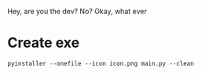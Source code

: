 Hey, are you the dev? No? Okay, what ever

# Create exe
`pyinstaller --onefile --icon icon.png main.py --clean`